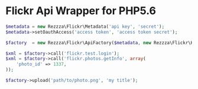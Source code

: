 Flickr Api Wrapper for PHP5.6
=============================

```php
$metadata = new Rezzza\Flickr\Metadata('api key', 'secret');
$metadata->setOauthAccess('access token', 'access token secret');

$factory  = new Rezzza\Flickr\ApiFactory($metadata, new Rezzza\Flickr\Http\GuzzleAdapter());

$xml = $factory->call('flickr.test.login');
$xml = $factory->call('flickr.photos.getInfo', array(
    'photo_id' => 1337,
));

$factory->upload('path/to/photo.png', 'my title');
```
